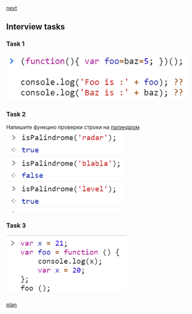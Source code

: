 <a href="02.md">next</a>
<h2>Interview tasks</h2>

<h3>Task 1</h3>
<div>
<img src="media/int_1.png">
</div>

<h3>Task 2</h3>
<div>
Напишите функцию проверки строки на 
<a href="https://ru.wikipedia.org/wiki/%D0%9F%D0%B0%D0%BB%D0%B8%D0%BD%D0%B4%D1%80%D0%BE%D0%BC#:~:text=%CE%B4%CF%81%C3%B3%CE%BC%CE%BF%CF%82%20%E2%80%94%20%C2%AB%D0%B1%D0%B5%D0%B3%2C%20%D0%B4%D0%B2%D0%B8%D0%B6%D0%B5%D0%BD%D0%B8%D0%B5%C2%BB,%D0%BD%D0%B0%20%D0%BB%D0%B0%D0%BF%D1%83%20%D0%90%D0%B7%D0%BE%D1%80%D0%B0%C2%BB%20%D0%B8%20%D0%BF%D1%80.">палиндром</a>
<br/>
<img src="media/int_2.png">

<h3>Task 3</h3>
<div>
<img src="media/int_3.png">
</div>

</div>


<a href="00.md">plan</a>
